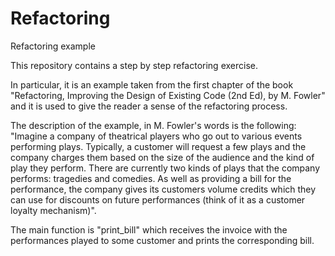 # Refactoring
Refactoring example

This repository contains a step by step refactoring exercise.

In particular, it is an example taken from the first chapter of the book "Refactoring, Improving the Design of Existing Code (2nd Ed), by M. Fowler" and it is used to give the reader a sense of the refactoring process.

The description of the example, in M. Fowler's words is the following: "Imagine a company of theatrical players who go out to various events performing plays. Typically, a customer will request a few plays and the company charges them based on the size of the audience and the kind of play they perform. There are currently two kinds of plays that the company performs: tragedies and comedies. As well as providing a bill for the performance, the company gives its customers volume credits which they can use for discounts on future performances (think of it as a customer loyalty mechanism)".

The main function is "print_bill" which receives the invoice with the performances played to some customer and prints the corresponding bill.

